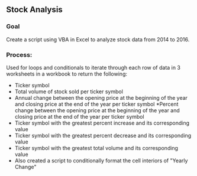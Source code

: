 ## Stock Analysis

### Goal
Create a script using VBA in Excel to analyze stock data from 2014 to 2016.

### Process:
Used for loops and conditionals to iterate through each row of data in 3 worksheets in a workbook to return the following:

* Ticker symbol
* Total volume of stock sold per ticker symbol
* Annual change between the opening price at the beginning of the year and   closing price at the end of the year per ticker symbol
*Percent change between the opening price at the beginning of the year and  closing price at the end of the year per ticker symbol
* Ticker symbol with the greatest percent increase and its corresponding value
* Ticker symbol with the greatest percent decrease and its corresponding value
* Ticker symbol with the greatest total volume and its corresponding value
* Also created a script to conditionally format the cell interiors of "Yearly Change"